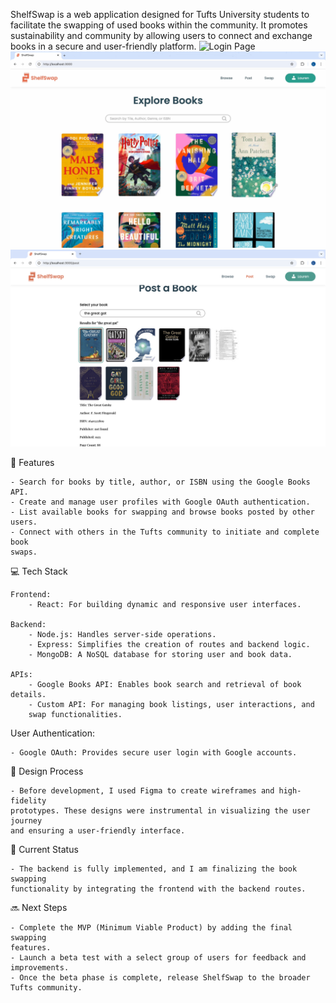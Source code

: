 ShelfSwap is a web application designed for Tufts University students to
facilitate the swapping of used books within the community. It promotes
sustainability and community by allowing users to connect and exchange
books in a secure and user-friendly platform.
![Login Page](./demo/shelfswap-login.png)
![Explore Page](./demo/shelfswap-explore.jpg)
![Login Page](./demo/shelfswap-post.png)

🌟 Features

    - Search for books by title, author, or ISBN using the Google Books API.
    - Create and manage user profiles with Google OAuth authentication.
    - List available books for swapping and browse books posted by other users.
    - Connect with others in the Tufts community to initiate and complete book
    swaps.

💻 Tech Stack

    Frontend:
        - React: For building dynamic and responsive user interfaces.
    
    Backend:
        - Node.js: Handles server-side operations.
        - Express: Simplifies the creation of routes and backend logic.
        - MongoDB: A NoSQL database for storing user and book data.
        
    APIs:
        - Google Books API: Enables book search and retrieval of book details.
        - Custom API: For managing book listings, user interactions, and
        swap functionalities.
    
User Authentication:

    - Google OAuth: Provides secure user login with Google accounts.

🎨 Design Process

    - Before development, I used Figma to create wireframes and high-fidelity
    prototypes. These designs were instrumental in visualizing the user journey
    and ensuring a user-friendly interface.

🚧 Current Status

    - The backend is fully implemented, and I am finalizing the book swapping
    functionality by integrating the frontend with the backend routes.

🔜 Next Steps

    - Complete the MVP (Minimum Viable Product) by adding the final swapping
    features.
    - Launch a beta test with a select group of users for feedback and
    improvements.
    - Once the beta phase is complete, release ShelfSwap to the broader
    Tufts community.
